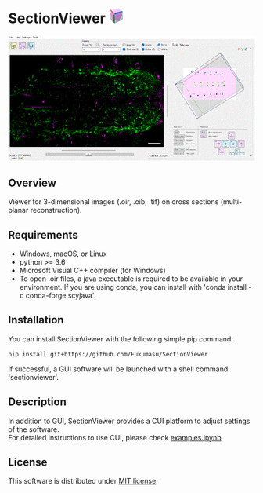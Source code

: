 # SectionViewer  ![image](https://github.com/Fukumasu/SectionViewer/blob/master/sectionviewer/img/icon_32x32.png)

![gif](https://github.com/Fukumasu/SectionViewer/blob/master/sectionviewer/img/SectionViewer.gif)

## Overview

Viewer for 3-dimensional images (.oir, .oib, .tif) on cross sections (multi-planar reconstruction).

## Requirements

- Windows, macOS, or Linux
- python >= 3.6
- Microsoft Visual C++ compiler (for Windows)
- To open .oir files, a java executable is required to be available in your environment. If you are using conda, you can install with 'conda install -c conda-forge scyjava'.

## Installation

You can install SectionViewer with the following simple pip command:
```
pip install git+https://github.com/Fukumasu/SectionViewer
```
If successful, a GUI software will be launched with a shell command 'sectionviewer'.

## Description

In addition to GUI, SectionViewer provides a CUI platform to adjust settings of the software.<br>
For detailed instructions to use CUI, please check [examples.ipynb](https://github.com/Fukumasu/SectionViewer/blob/master/examples.ipynb)<br>

## License

This software is distributed under [MIT license](https://github.com/Fukumasu/SectionViewer/blob/master/LICENSE.md).
